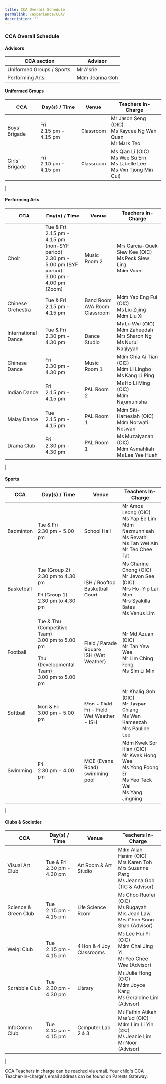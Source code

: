 ```yaml
---
title: CCA Overall Schedule
permalink: /experience/CCA/
description: ""
---
```

### **CCA Overall Schedule**

#### **Advisors**

| CCA section | Advisor |  
|---|---|
| Uniformed Groups / Sports:  | Mr A'srie     | 
| Performing Arts:  | Mdm Jeanna Goh     | 


#### **Uniformed Groups**

| CCA | Day(s) / Time | Venue | Teachers In-Charge |
|---|---|---|---|
| Boys' Brigade | Fri<br>2.15 pm - 4.15 pm | Classroom | Mr Jason Seng (OIC)<br>Ms Kaycee Ng Wan Quan <br>Mr Mark Teo |
| Girls' Brigade | Fri<br>2.15 pm - 4.15 pm | Classroom  | Ms Qian Li (OIC)<br>Ms Wee Su Ern<br>Ms Labelle Lee<br>Ms Von Tjong Min Cui) |
|

#### **Performing Arts**

| CCA | Day(s) / Time | Venue | Teachers In-Charge |
|---|---|---|---|
| Choir | Tue & Fri<br>2.15 pm - 4.15 pm (non-SYF period)<br>2.30 pm - 5.00 pm (SYF period)<br>3.00 pm - 4.00 pm (Zoom) | Music Room 2 | Mrs Garcia-Quek Siew Kee (OIC)<br>Ms Peck Siew Ling<br>Mdm Vaani |
| Chinese Orchestra | Tue & Fri<br>2.15 pm - 4.15 pm | Band Room<br>AVA Room<br>Classroom | Mdm Yap Eng Fui (OIC)<br>Ms Liu Zijing<br>Mdm Liu Xi |
| International Dance | Tue & Fri<br>2.30 pm - 4.30 pm |  <br>Dance Studio | Ms Lu Wei (OIC)<br>Mdm Zaheedah<br>Mrs Sharon Ng<br>Ms Nurul Naqiyyah|
| Chinese Dance | Fri<br>2.30 pm - 4.30 pm | Music Room 1 | Mdm Chia Ai Tian (OIC)<br>Mdm Li Lingbo<br>Ms Kang Li Ping |
| Indian Dance | Fri<br>2.15 pm - 4.15 pm | PAL Room 2 | Ms Ho Li Ming (OIC)<br>Mdm Najumunisha |
| Malay Dance |  Tue<br>2.15 pm - 4.15 pm | PAL Room 1 | Mdm Siti-Hamesiah (OIC)<br>Mdm Norwati Neswan |
| Drama Club | Fri<br>2.30 pm - 4.30 pm | PAL Room 1 | Ms Muzaiyanah (OIC)<br>Mdm Asmahliah<br>Ms Lee Yee Hueh |
|

#### **Sports**

| CCA | Day(s) / Time | Venue | Teachers In-Charge |
|---|---|---|---|
| Badminton | Tue & Fri<br>2.30 pm - 5.00 pm | School Hall | Mr Amos Leong (OIC)<br>Ms Yap Ee Lim<br>Mdm Nazmunnisah<br>Ms Revathi<br>Ms Tan Wei Xin<br>Mr Teo Chee Tat  |
| Basketball | Tue (Group 2)<br>  2.30 pm to 4.30 pm<br><br>     Fri (Group 1) <br>  2.30 pm to 4.30 pm<br> | ISH / Rooftop Basketball Court | Ms Charine Chong (OIC)<br>Mr Jevon See (OIC)<br>Mrs Ho-Yip Lai Mun<br>Mrs Syakilla Bates<br>Ms Venus Lim<br>  |
| Football | Tue & Thu  (Competitive Team)<br> 3.00 pm to 5.00 pm<br><br>Thu (Developmental Team) <br>  3.00 pm to 5.00 pm | Field / Parade Square<br>ISH (Wet Weather) | Mr Md Azuan (OIC)<br>Mr Tan Yew Wee<br>Mr Lim Ching Feng<br>Ms Sim Li Min |
| Softball | Mon & Fri<br>3.00 pm - 5.00 pm | Mon - Field<br>Fri - Field<br>Wet Weather - ISH | Mr Khaliq Goh (OIC)<br>Mr Jasper Chiang<br>Ms Wan Hameezah<br>Mrs Pauline Lee |
| Swimming |  Fri<br>2.30 pm - 4.00 pm | MOE (Evans Road) swimming pool | Mdm Kwek Sor Hian (OIC)<br>Mr Kwek Hong Wee<br>Ms Yong Foong Er<br>Ms Yeo Teck Wai<br>Ms Yang Jingning |
|

#### **Clubs & Societies**

| CCA | Day(s) / Time | Venue | Teachers In-Charge |
|---|---|---|---|
| Visual Art Club | Tue & Fri<br>2.30 pm - 4.30 pm | Art Room & Art Studio | Mdm Aliah Hanim (OIC)<br>Mrs Karen Toh <br>Mrs Suzanne Pang <br>Ms Jeanna Goh (TIC & Advisor) |
| Science & Green Club | Tue<br>2.15 pm - 4.15 pm | Life  Science Room | Ms Choo Ruofei (OIC)<br>Ms Rugayah<br>Mrs Jean Law<br>Mrs Chen Soon Shan (Advisor) |
| Weiqi Club | Tue<br>2.15 pm - 4.15 pm | 4 Hon & 4 Joy <br>Classrooms | Ms Lee Hui Yi (OIC)<br>Mdm Chai Jing Yi<br>Mr Yeo Chee Wee (Advisor) |
| Scrabble Club | Tue<br>2.30 pm - 4.30 pm | Library | Ms Julie Hong (OIC)<br>Mdm Joyce Kang<br>Ms Geraldine Lim (Advisor) |
| InfoComm Club    | Tue<br>2.15 pm - 4.15 pm | Computer Lab 2 & 3 | Ms Fathin Atikah Mas’ud (OIC)<br>Mdm Lim Li Yin (2IC)<br>Ms Jeanie Lim<br>Mr Noor (Advisor) |
|

CCA Teachers in charge can be reached via email. Your child's CCA Teacher-in-charge's email address can be found on Parents Gateway.